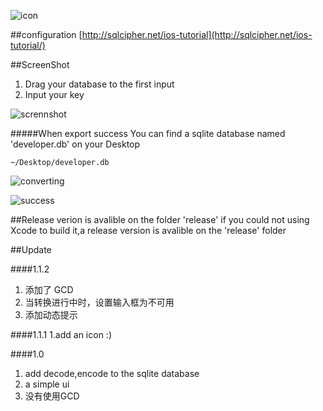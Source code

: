 ![icon](http://ww1.sinaimg.cn/large/6e8de9dbjw1e6qvw7hjmgj2074074mx5.jpg)


##configuration
[http://sqlcipher.net/ios-tutorial](http://sqlcipher.net/ios-tutorial/)



##ScreenShot
1. Drag your database to the first input
2. Input your key

![scrennshot](http://ww1.sinaimg.cn/large/6e8de9dbjw1e7n3eaa3qcj20b10bpq3a.jpg)

#####When export success
You can find a sqlite database named 'developer.db' on your Desktop

```
~/Desktop/developer.db
```

![converting](http://ww4.sinaimg.cn/large/6e8de9dbjw1e7bsk0lxisj20b30bkjrp.jpg)

![success](http://ww4.sinaimg.cn/large/6e8de9dbjw1e6iyseo25vj20cd0caq3e.jpg)


##Release verion is avalible on the folder 'release'
if you could not using Xcode to build it,a release version is avalible on the 'release' folder



##Update

####1.1.2
1. 添加了 GCD
2. 当转换进行中时，设置输入框为不可用
3. 添加动态提示

####1.1.1
1.add an icon :)

####1.0
1. add decode,encode to the sqlite database
2. a simple ui
3. 没有使用GCD